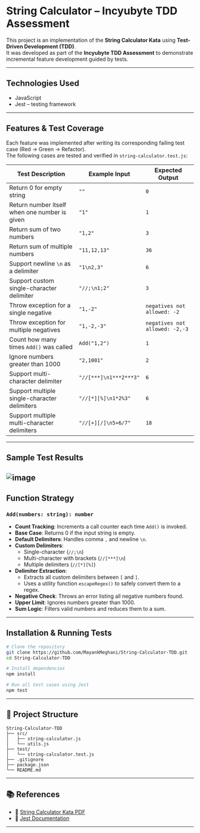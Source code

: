 # String Calculator – Incyubyte TDD Assessment

This project is an implementation of the **String Calculator Kata** using **Test-Driven Development (TDD)**.  
It was developed as part of the **Incyubyte TDD Assessment** to demonstrate incremental feature development guided by tests.

---

## Technologies Used

- JavaScript
- Jest – testing framework

---

## Features & Test Coverage

Each feature was implemented after writing its corresponding failing test case (Red → Green → Refactor).  
The following cases are tested and verified in `string-calculator.test.js`:

| Test Description | Example Input | Expected Output |
|------------------|---------------|------------------|
| Return 0 for empty string | `""` | `0` |
| Return number itself when one number is given | `"1"` | `1` |
| Return sum of two numbers | `"1,2"` | `3` |
| Return sum of multiple numbers | `"11,12,13"` | `36` |
| Support newline `\n` as a delimiter | `"1\n2,3"` | `6` |
| Support custom single-character delimiter | `"//;\n1;2"` | `3` |
| Throw exception for a single negative | `"1,-2"` | `negatives not allowed: -2` |
| Throw exception for multiple negatives | `"1,-2,-3"` | `negatives not allowed: -2,-3` |
| Count how many times `Add()` was called | `Add("1,2")` | `1` |
| Ignore numbers greater than 1000 | `"2,1001"` | `2` |
| Support multi-character delimiter | `"//[***]\n1***2***3"` | `6` |
| Support multiple single-character delimiters | `"//[*][%]\n1*2%3"` | `6` |
| Support multiple multi-character delimiters | `"//[+][/]\n5+6/7"` | `18` |

---
## Sample Test Results

![image](https://github.com/user-attachments/assets/5cc42eba-b480-4515-b4e7-1ffbfc133765)
---
## Function Strategy

### `Add(numbers: string): number`
- **Count Tracking**: Increments a call counter each time `Add()` is invoked.
- **Base Case**: Returns 0 if the input string is empty.
- **Default Delimiters**: Handles comma `,` and newline `\n`.
- **Custom Delimiters**:
  - Single-character (`//;\n`)
  - Multi-character with brackets (`//[***]\n`)
  - Multiple delimiters (`//[*][%]`)
- **Delimiter Extraction**:
  - Extracts all custom delimiters between `[` and `]`.
  - Uses a utility function `escapeRegex()` to safely convert them to a regex.
- **Negative Check**: Throws an error listing all negative numbers found.
- **Upper Limit**: Ignores numbers greater than 1000.
- **Sum Logic**: Filters valid numbers and reduces them to a sum.


---

## Installation & Running Tests

```bash
# Clone the repository
git clone https://github.com/MayankMeghani/String-Calculator-TDD.git
cd String-Calculator-TDD

# Install dependencies
npm install

# Run all test cases using Jest
npm test
```


---

## 📁 Project Structure

```
String-Calculator-TDD
├── src/
│   ├── string-calculator.js
│   └── utils.js
├── test/
│   └── string-calculator.test.js
├── .gitignore
├── package.json
└── README.md
```

---

## 📚 References

* 📄 [String Calculator Kata PDF](https://osherove.com/tdd-kata-1)
* 🧪 [Jest Documentation](https://jestjs.io/)

---


